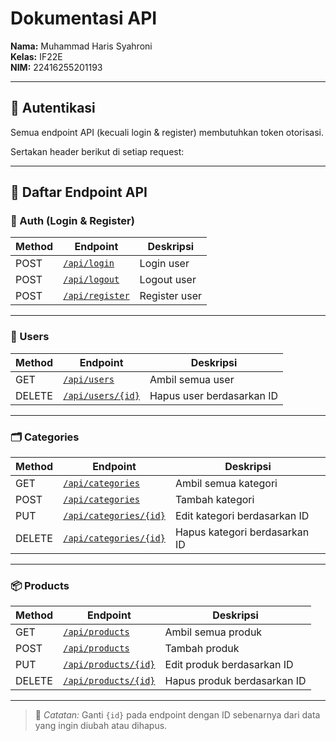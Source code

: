 # Dokumentasi API

**Nama:** Muhammad Haris Syahroni  
**Kelas:** IF22E  
**NIM:** 22416255201193

---

## 🔐 Autentikasi

Semua endpoint API (kecuali login & register) membutuhkan token otorisasi.

Sertakan header berikut di setiap request:


---

## 📌 Daftar Endpoint API

### 🧑 Auth (Login & Register)

| Method | Endpoint | Deskripsi |
|--------|----------|-----------|
| POST | [`/api/login`](http://127.0.0.1:8000/api/login) | Login user |
| POST | [`/api/logout`](http://127.0.0.1:8000/api/logout) | Logout user |
| POST | [`/api/register`](http://127.0.0.1:8000/api/register) | Register user |

---

### 👥 Users

| Method | Endpoint | Deskripsi |
|--------|----------|-----------|
| GET | [`/api/users`](http://127.0.0.1:8000/api/users) | Ambil semua user |
| DELETE | [`/api/users/{id}`](http://127.0.0.1:8000/api/users/id) | Hapus user berdasarkan ID |

---

### 🗂️ Categories

| Method | Endpoint | Deskripsi |
|--------|----------|-----------|
| GET | [`/api/categories`](http://127.0.0.1:8000/api/categories) | Ambil semua kategori |
| POST | [`/api/categories`](http://127.0.0.1:8000/api/categories) | Tambah kategori |
| PUT | [`/api/categories/{id}`](http://127.0.0.1:8000/api/categories/id) | Edit kategori berdasarkan ID |
| DELETE | [`/api/categories/{id}`](http://127.0.0.1:8000/api/categories/id) | Hapus kategori berdasarkan ID |

---

### 📦 Products

| Method | Endpoint | Deskripsi |
|--------|----------|-----------|
| GET | [`/api/products`](http://127.0.0.1:8000/api/products) | Ambil semua produk |
| POST | [`/api/products`](http://127.0.0.1:8000/api/products) | Tambah produk |
| PUT | [`/api/products/{id}`](http://127.0.0.1:8000/api/products/id) | Edit produk berdasarkan ID |
| DELETE | [`/api/products/{id}`](http://127.0.0.1:8000/api/products/id) | Hapus produk berdasarkan ID |

---

> 📌 *Catatan:* Ganti `{id}` pada endpoint dengan ID sebenarnya dari data yang ingin diubah atau dihapus.
